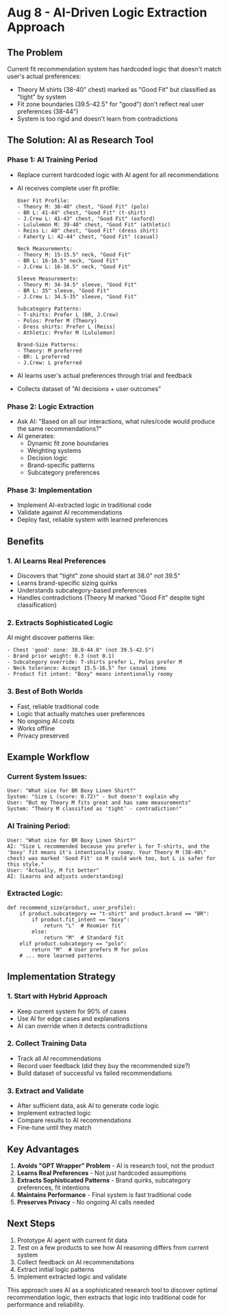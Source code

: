 # Aug 8 - AI-Driven Logic Extraction Approach

## The Problem
Current fit recommendation system has hardcoded logic that doesn't match user's actual preferences:
- Theory M shirts (38-40" chest) marked as "Good Fit" but classified as "tight" by system
- Fit zone boundaries (39.5-42.5" for "good") don't reflect real user preferences (38-44")
- System is too rigid and doesn't learn from contradictions

## The Solution: AI as Research Tool

### Phase 1: AI Training Period
- Replace current hardcoded logic with AI agent for all recommendations
- AI receives complete user fit profile:
  ```
  User Fit Profile:
  - Theory M: 38-40" chest, "Good Fit" (polo)
  - BR L: 41-44" chest, "Good Fit" (t-shirt) 
  - J.Crew L: 41-43" chest, "Good Fit" (oxford)
  - Lululemon M: 39-40" chest, "Good Fit" (athletic)
  - Reiss L: 40" chest, "Good Fit" (dress shirt)
  - Faherty L: 42-44" chest, "Good Fit" (casual)
  
  Neck Measurements:
  - Theory M: 15-15.5" neck, "Good Fit"
  - BR L: 16-16.5" neck, "Good Fit"
  - J.Crew L: 16-16.5" neck, "Good Fit"
  
  Sleeve Measurements:
  - Theory M: 34-34.5" sleeve, "Good Fit"
  - BR L: 35" sleeve, "Good Fit"
  - J.Crew L: 34.5-35" sleeve, "Good Fit"
  
  Subcategory Patterns:
  - T-shirts: Prefer L (BR, J.Crew)
  - Polos: Prefer M (Theory)
  - Dress shirts: Prefer L (Reiss)
  - Athletic: Prefer M (Lululemon)
  
  Brand-Size Patterns:
  - Theory: M preferred
  - BR: L preferred  
  - J.Crew: L preferred
  ```

- AI learns user's actual preferences through trial and feedback
- Collects dataset of "AI decisions + user outcomes"

### Phase 2: Logic Extraction
- Ask AI: "Based on all our interactions, what rules/code would produce the same recommendations?"
- AI generates:
  - Dynamic fit zone boundaries
  - Weighting systems
  - Decision logic
  - Brand-specific patterns
  - Subcategory preferences

### Phase 3: Implementation
- Implement AI-extracted logic in traditional code
- Validate against AI recommendations
- Deploy fast, reliable system with learned preferences

## Benefits

### 1. AI Learns Real Preferences
- Discovers that "tight" zone should start at 38.0" not 39.5"
- Learns brand-specific sizing quirks
- Understands subcategory-based preferences
- Handles contradictions (Theory M marked "Good Fit" despite tight classification)

### 2. Extracts Sophisticated Logic
AI might discover patterns like:
```
- Chest 'good' zone: 38.0-44.0" (not 39.5-42.5")
- Brand prior weight: 0.3 (not 0.1)  
- Subcategory override: T-shirts prefer L, Polos prefer M
- Neck tolerance: Accept 15.5-16.5" for casual items
- Product fit intent: "Boxy" means intentionally roomy
```

### 3. Best of Both Worlds
- Fast, reliable traditional code
- Logic that actually matches user preferences
- No ongoing AI costs
- Works offline
- Privacy preserved

## Example Workflow

### Current System Issues:
```
User: "What size for BR Boxy Linen Shirt?"
System: "Size L (score: 0.72)" - but doesn't explain why
User: "But my Theory M fits great and has same measurements"
System: "Theory M classified as 'tight' - contradiction!"
```

### AI Training Period:
```
User: "What size for BR Boxy Linen Shirt?"
AI: "Size L recommended because you prefer L for T-shirts, and the 'boxy' fit means it's intentionally roomy. Your Theory M (38-40\" chest) was marked 'Good Fit' so M could work too, but L is safer for this style."
User: "Actually, M fit better"
AI: [Learns and adjusts understanding]
```

### Extracted Logic:
```
def recommend_size(product, user_profile):
    if product.subcategory == "t-shirt" and product.brand == "BR":
        if product.fit_intent == "boxy":
            return "L"  # Roomier fit
        else:
            return "M"  # Standard fit
    elif product.subcategory == "polo":
        return "M"  # User prefers M for polos
    # ... more learned patterns
```

## Implementation Strategy

### 1. Start with Hybrid Approach
- Keep current system for 90% of cases
- Use AI for edge cases and explanations
- AI can override when it detects contradictions

### 2. Collect Training Data
- Track all AI recommendations
- Record user feedback (did they buy the recommended size?)
- Build dataset of successful vs failed recommendations

### 3. Extract and Validate
- After sufficient data, ask AI to generate code logic
- Implement extracted logic
- Compare results to AI recommendations
- Fine-tune until they match

## Key Advantages

1. **Avoids "GPT Wrapper" Problem** - AI is research tool, not the product
2. **Learns Real Preferences** - Not just hardcoded assumptions
3. **Extracts Sophisticated Patterns** - Brand quirks, subcategory preferences, fit intentions
4. **Maintains Performance** - Final system is fast traditional code
5. **Preserves Privacy** - No ongoing AI calls needed

## Next Steps

1. Prototype AI agent with current fit data
2. Test on a few products to see how AI reasoning differs from current system
3. Collect feedback on AI recommendations
4. Extract initial logic patterns
5. Implement extracted logic and validate

This approach uses AI as a sophisticated research tool to discover optimal recommendation logic, then extracts that logic into traditional code for performance and reliability.
